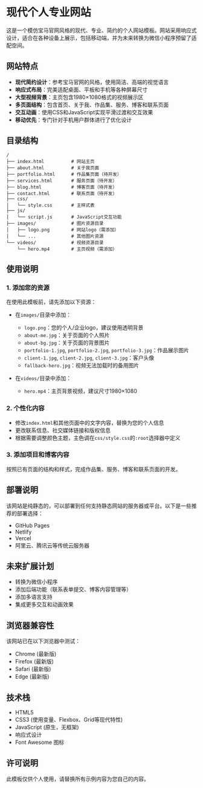 # 现代个人专业网站

这是一个模仿宝马官网风格的现代、专业、简约的个人网站模板。网站采用响应式设计，适合在各种设备上展示，包括移动端，并为未来转换为微信小程序预留了适配空间。

## 网站特点

- **现代简约设计**：参考宝马官网的风格，使用简洁、高端的视觉语言
- **响应式布局**：完美适配桌面、平板和手机等各种屏幕尺寸
- **大型视频背景**：主页包含1980×1080格式的视频展示区
- **多页面结构**：包含首页、关于我、作品集、服务、博客和联系页面
- **交互动画**：使用CSS和JavaScript实现平滑过渡和交互效果
- **移动优先**：专门针对手机用户群体进行了优化设计

## 目录结构

```
/
├── index.html          # 网站主页
├── about.html          # 关于我页面
├── portfolio.html      # 作品集页面（待开发）
├── services.html       # 服务页面（待开发）
├── blog.html           # 博客页面（待开发）
├── contact.html        # 联系页面（待开发）
├── css/
│   └── style.css       # 主样式表
├── js/
│   └── script.js       # JavaScript交互功能
├── images/             # 图片资源目录
│   ├── logo.png        # 网站logo（需添加）
│   └── ...             # 其他图片资源
└── videos/             # 视频资源目录
    └── hero.mp4        # 主页视频（需添加）
```

## 使用说明

### 1. 添加您的资源

在使用此模板前，请先添加以下资源：

- 在`images/`目录中添加：
  - `logo.png`：您的个人/企业logo，建议使用透明背景
  - `about-me.jpg`：关于页面的个人照片
  - `about-bg.jpg`：关于页面的背景图片
  - `portfolio-1.jpg`, `portfolio-2.jpg`, `portfolio-3.jpg`：作品展示图片
  - `client-1.jpg`, `client-2.jpg`, `client-3.jpg`：客户头像
  - `fallback-hero.jpg`：视频无法加载时的备用图片

- 在`videos/`目录中添加：
  - `hero.mp4`：主页背景视频，建议尺寸1980×1080

### 2. 个性化内容

- 修改`index.html`和其他页面中的文字内容，替换为您的个人信息
- 更改联系信息、社交媒体链接和版权信息
- 根据需要调整颜色主题，主色调在`css/style.css`的`:root`选择器中定义

### 3. 添加项目和博客内容

按照已有页面的结构和样式，完成作品集、服务、博客和联系页面的开发。

## 部署说明

该网站是纯静态的，可以部署到任何支持静态网站的服务器或平台。以下是一些推荐的部署选择：

- GitHub Pages
- Netlify
- Vercel
- 阿里云、腾讯云等传统云服务器

## 未来扩展计划

- 转换为微信小程序
- 添加后端功能（联系表单提交、博客内容管理等）
- 添加多语言支持
- 集成更多交互和动画效果

## 浏览器兼容性

该网站已在以下浏览器中测试：
- Chrome (最新版)
- Firefox (最新版)
- Safari (最新版)
- Edge (最新版)

## 技术栈

- HTML5
- CSS3 (使用变量、Flexbox、Grid等现代特性)
- JavaScript (原生，无框架)
- 响应式设计
- Font Awesome 图标

## 许可说明

此模板仅供个人使用，请替换所有示例内容为您自己的内容。 